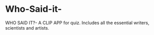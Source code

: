 # Who-Said-it-
WHO SAID IT?- A CLIP APP for quiz. Includes all the  essential writers, scientists and artists.
